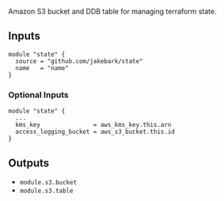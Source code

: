 Amazon S3 bucket and DDB table for managing terraform state.

## Inputs

```hcl
module "state" {
  source = "github.com/jakebark/state"
  name   = "name"
}
```

### Optional Inputs

```hcl
module "state" {
  ...
  kms_key               = aws_kms_key.this.arn
  access_logging_bucket = aws_s3_bucket.this.id
}
```

## Outputs

- `module.s3.bucket`
- `module.s3.table` 
